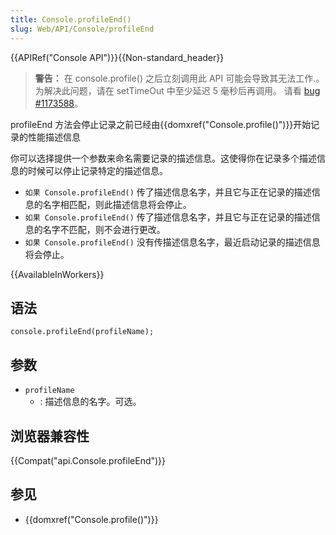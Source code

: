 ```yaml
---
title: Console.profileEnd()
slug: Web/API/Console/profileEnd
---
```

{{APIRef("Console API")}}{{Non-standard_header}}

> **警告：** 在 console.profile() 之后立刻调用此 API 可能会导致其无法工作.。为解决此问题，请在 setTimeOut 中至少延迟 5 毫秒后再调用。 请看 [bug #1173588](https://bugzilla.mozilla.org/show_bug.cgi?id=1173588)。

profileEnd 方法会停止记录之前已经由{{domxref("Console.profile()")}}开始记录的性能描述信息

你可以选择提供一个参数来命名需要记录的描述信息。这使得你在记录多个描述信息的时候可以停止记录特定的描述信息。

- `如果 Console.profileEnd()` 传了描述信息名字，并且它与正在记录的描述信息的名字相匹配，则此描述信息将会停止。
- `如果 Console.profileEnd()` 传了描述信息名字，并且它与正在记录的描述信息的名字不匹配，则不会进行更改。
- `如果 Console.profileEnd()` 没有传描述信息名字，最近启动记录的描述信息将会停止。

{{AvailableInWorkers}}

## 语法

```
console.profileEnd(profileName);
```

## 参数

- `profileName`
  - : 描述信息的名字。可选。

## 浏览器兼容性

{{Compat("api.Console.profileEnd")}}

## 参见

- {{domxref("Console.profile()")}}
